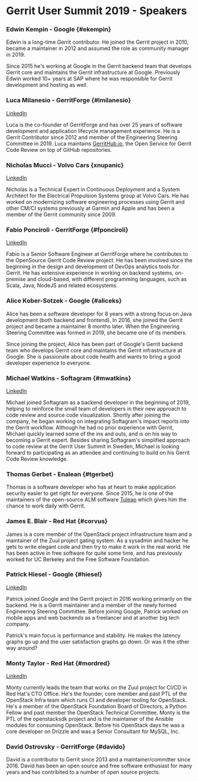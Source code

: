 # Gerrit User Summit 2019 - Speakers

### Edwin Kempin - Google {#ekempin}

Edwin is a long-time Gerrit contributor. He joined the Gerrit project in 2010,
became a maintainer in 2012 and assumed the role as community manager in 2019.

Since 2015 he's working at Google in the Gerrit backend team that develops
Gerrit core and maintains the Gerrit infrastructure at Google. Previously Edwin
worked 10+ years at SAP where he was responsible for Gerrit development and
hosting as well.

### Luca Milanesio - GerritForge {#lmilanesio}

[LinkedIn](https://www.linkedin.com/in/lucamilanesio/)

Luca is the co-founder of GerritForge and has over 25 years of software development
and application lifecycle management experience.
He is a Gerrit Contributor since 2012 and member of the Engineering Steering Committee in 2019.
Luca maintains [GerritHub.io](https://gerrithub.io), the Open Service for Gerrit Code Review
on top of GitHub repositories.

### Nicholas Mucci - Volvo Cars {xnupanic}

[LinkedIn](https://www.linkedin.com/in/nmucci/)

Nicholas is a Technical Expert in Continuous Deployment and a System Architect
for the Electrical Propulsion Systems group at Volvo Cars.  He has worked on
modernizing software engineering processes using Gerrit and other CM/CI systems
previously at Garmin and Apple and has been a member of the Gerrit community
since 2009.

### Fabio Ponciroli - GerritForge {#fponciroli}

[LinkedIn](https://uk.linkedin.com/in/fponciroli/)

Fabio is a Senior Software Engineer at GerritForge where he contributes to the
OpenSource Gerrit Code Review project.
He has been involved since the beginning in the design and development of DevOps
analytics tools for Gerrit.
He has extensive experience in working on backend systems, on-premise and
cloud-based, with different programming languages, such as Scala, Java, NodeJS
and related ecosystems.

### Alice Kober-Sotzek - Google {#aliceks}

Alice has been a software developer for 8 years with a strong focus on Java
development (both backend and frontend). In 2016, she joined the Gerrit
project and became a maintainer 8 months later. When the Engineering Steering
Committee was formed in 2019, she became one of its members.

Since joining the project, Alice has been part of Google's Gerrit backend team
who develops Gerrit core and maintains the Gerrit infrastructure at Google.
She is passionate about code health and wants to bring a good developer
experience to everyone.


### Michael Watkins - Softagram {#mwatkins}

[LinkedIn](https://www.linkedin.com/in/watkinsmi/)

Michael joined Softagram as a backend developer in the beginning of 2019,
helping to reinforce the small team of developers in their new approach to
code review and source code visualization. Shortly after joining the company,
he began working on integrating Softagram's impact reports into the Gerrit
workflow. Although he had no prior experience with Gerrit, Michael quickly
learned some of the ins and outs, and is on his way to becoming a Gerrit
expert. Besides sharing Softagram's simplified approach to code review at
the Gerrit User Summit in Sweden, Michael is looking forward to participating
as an attendee and continuing to build on his Gerrit Code Review knowledge.


### Thomas Gerbet - Enalean {#tgerbet}

Thomas is a software developer who has at heart to make application
security easier to get right for everyone.
Since 2015, he is one of the maintainers of the open-source ALM software
[Tuleap](https://www.tuleap.org/) which gives him the chance to work daily
with Gerrit.

### James E. Blair - Red Hat {#corvus}

James is a core member of the OpenStack project infrastructure team
and a maintainer of the Zuul project gating system. As a sysadmin and
hacker he gets to write elegant code and then try to make it work in
the real world. He has been active in free software for quite some
time, and has previously worked for UC Berkeley and the Free Software
Foundation.

### Patrick Hiesel - Google {#hiesel}

[LinkedIn](https://www.linkedin.com/in/patrickhiesel/)

Patrick joined Google and the Gerrit project in 2016 working primarily on the
backend. He is a Gerrit maintainer and a member of the newly formed Engineering
Steering Committee. Before joining Google, Patrick worked on mobile apps and web
backends as a freelancer and at another big tech company.

Patrick's main focus is performance and stability. He makes the latency graphs
go up and the user satisfaction graphs go down. Or was it the other way around?

### Monty Taylor - Red Hat {#mordred}

[LinkedIn](https://www.linkedin.com/in/montytaylor)

Monty currently leads the team that works on the Zuul project for
CI/CD in Red Hat's CTO Office. He's the founder, core member and past
PTL of the OpenStack Infra team which runs CI and developer tooling
for OpenStack. He's a member of the OpenStack Foundation Board of
Directors, a Python Fellow and past member the OpenStack Technical
Committee. Monty is the PTL of the openstacksdk project and is the
maintainer of the Ansible modules for consuming OpenStack. Before his
OpenStack days he was a core developer on Drizzle and was a Senior
Consultant for MySQL, Inc.

### David Ostrovsky - GerritForge {#davido}

David is a contributor to Gerrit since 2013 and a maintainer/committer
since 2016. David has been an open source and free software enthusiast
for many years and has contribited to a number of open source projects.
